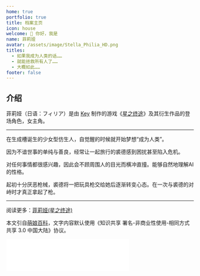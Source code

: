 ```yaml
---
home: true
portfolio: true
title: 档案主页
icon: house
welcome: 👋 你好，我是
name: 菲莉娅
avatar: /assets/image/Stella_Philia_HD.png
titles:
  - 如果我成为人类的话……
  - 就能拯救所有人了……
  - 大概如此……
footer: false
---
```


## 介绍

菲莉娅（日语：フィリア）是由 [Key](https://zh.moegirl.org.cn/Key) 制作的游戏《[星之终途](https://zh.moegirl.org.cn/星之终途)》及其衍生作品的登场角色，女主角。

---

在生成槽诞生的少女型仿生人，自觉醒的时候就开始梦想“成为人类”。

因为不谙世事的单纯与善良，经常让一起旅行的裘德感到困扰甚至陷入危机。

对任何事情都很感兴趣，因此会不顾周围人的目光而横冲直撞。能够自然地理解AI的性格。

起初十分厌恶枪械，裘德将一把玩具枪交给她后逐渐转变心态。在一次与裘德的对峙时才真正拿起了枪。

---

阅读更多：[菲莉娅(星之终途)](<https://zh.moegirl.org.cn/菲莉娅(星之终途)>)

本文引自[萌娘百科](https://zh.moegirl.org.cn)，文字内容默认使用《知识共享 署名-非商业性使用-相同方式共享 3.0 中国大陆》协议。

<iframe frameborder="no" border="0" marginwidth="0" marginheight="0" width=330 height=86 src="//music.163.com/outchain/player?type=2&id=1990185049&auto=1&height=66"></iframe>
